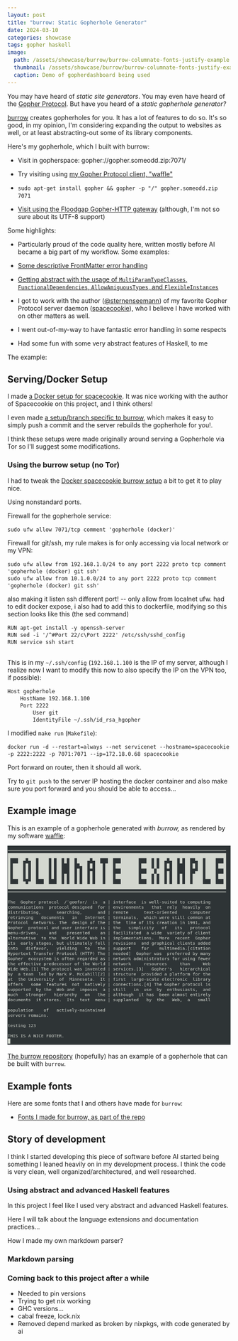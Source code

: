 ```yaml
---
layout: post
title: "burrow: Static Gopherhole Generator"
date: 2024-03-10
categories: showcase
tags: gopher haskell
image:
  path: /assets/showcase/burrow/burrow-columnate-fonts-justify-example.png
  thumbnail: /assets/showcase/burrow/burrow-columnate-fonts-justify-example.png
  caption: Demo of gopherdashboard being used
---
```


You may have heard of *static site generators*. You may even have heard of the
[Gopher Protocol](https://en.wikipedia.org/wiki/Gopher_(protocol)). But have
you heard of a *static gopherhole generator?*

[burrow](https://github.com/someodd/burrow) creates gopherholes for you. It has
a lot of features to do so. It's so good, in my opinion, I'm considering
expanding the output to websites as well, or at least abstracting-out some of
its library components.

Here's my gopherhole, which I built with burrow:

  * Visit in gopherspace: gopher://gopher.someodd.zip:7071/

   * Try visiting using [my Gopher Protocol client, "waffle"](/showcase/waffle)
   * `sudo apt-get install gopher && gopher -p "/" gopher.someodd.zip 7071`

  * [Visit using the Floodgap Gopher-HTTP gateway](https://gopher.floodgap.com/gopher/gw?a=gopher%3A%2F%2Fgopher.someodd.zip%3A7071%2F) (although, I'm not so sure about its UTF-8 support)

Some highlights:

  * Particularly proud of the code quality here, written mostly before AI
    became a big part of my workflow. Some examples:

   * [Some descriptive FrontMatter error handling](https://github.com/someodd/burrow/blob/dfecdace53504dfadda34f7d5717d14a763f373b/src/FrontMatter.hs)
   * [Getting abstract with the usage of `MultiParamTypeClasses`, `FunctionalDependencies`, `AllowAmiguousTypes`, and `FlexibleInstances`](https://github.com/someodd/burrow/blob/dfecdace53504dfadda34f7d5717d14a763f373b/src/Phlog.hs)

  * I got to work with the author
    ([@sternenseemann](https://github.com/sternenseemann)) of my favorite
    Gopher Protocol server daemon
    ([spacecookie](https://github.com/sternenseemann/spacecookie)), who I believe I
    have worked with on other matters as well.
  * I went out-of-my-way to have fantastic error handling in some respects
  * Had some fun with some very abstract features of Haskell, to me

The example:

## Serving/Docker Setup

I made [a Docker setup for
spacecookie](https://github.com/someodd/docker-spacecookie). It was nice
working with the author of Spacecookie on this project, and I think others!

I even made [a setup/branch specific to
burrow](https://github.com/someodd/docker-spacecookie/tree/feature/git-server-burrow),
which makes it easy to simply push a commit and the server rebuilds the
gopherhole for you!.

I think these setups were made originally around serving a Gopherhole via Tor
so I'll suggest some modifications.

### Using the burrow setup (no Tor)

I had to tweak the [Docker spacecookie burrow
setup](https://github.com/someodd/docker-spacecookie/tree/feature/git-server-burrow)
a bit to get it to play nice.

Using nonstandard ports.

Firewall for the gopherhole service:

```
sudo ufw allow 7071/tcp comment 'gopherhole (docker)'
```


Firewall for git/ssh, my rule makes is for only accessing via local network or my VPN:

```
sudo ufw allow from 192.168.1.0/24 to any port 2222 proto tcp comment 'gopherhole (docker) git ssh'
sudo ufw allow from 10.1.0.0/24 to any port 2222 proto tcp comment 'gopherhole (docker) git ssh'
```

also making it listen ssh different port! -- only allow from localnet ufw. had to edit docker expose, i also had to add this to dockerfile, modifying so this section looks like this (the sed command)

```
RUN apt-get install -y openssh-server
RUN sed -i '/^#Port 22/c\Port 2222' /etc/ssh/sshd_config
RUN service ssh start


```

This is in my `~/.ssh/config` (`192.168.1.100` is the IP of my server, although
I realize now I want to modify this now to also specify the IP on the VPN too,
if possible):

```
Host gopherhole
    HostName 192.168.1.100
    Port 2222
        User git
        IdentityFile ~/.ssh/id_rsa_hgopher
```

I modified `make run` (`Makefile`):

```
docker run -d --restart=always --net servicenet --hostname=spacecookie -p 2222:2222 -p 7071:7071 --ip=172.18.0.68 spacecookie
```

Port forward on router, then it should all work.

Try to `git push` to the server IP hosting the docker container and also make sure you
port forward and you should be able to access...

## Example image

This is an example of a gopherhole generated with *burrow,* as rendered by my software [waffle](/showcase/waffle):

![burrow-generated gopherhole in waffle](/assets/showcase/burrow/burrow-columnate-fonts-justify-example.png)

[The burrow repository](https://github.com/someodd/burrow) (hopefully) has an
example of a gopherhole that can be built with `burrow`.

## Example fonts

Here are some fonts that I and others have made for `burrow`:

  * [Fonts I made for burrow, as part of the repo](https://github.com/someodd/burrow/tree/master/data/fonts)

## Story of development

I think I started developing this piece of software before AI started being
something I leaned heavily on in my development process. I think the code is
very clean, well organized/architectured, and well researched.

### Using abstract and advanced Haskell features

In this project I feel like I used very abstract and advanced Haskell features.

Here I will talk about the language extensions and documentation practices...

How I made my own markdown parser?

### Markdown parsing

### Coming back to this project after a while

  * Needed to pin versions
  * Trying to get nix working
  * GHC versions...
  * cabal freeze, lock.nix
  * Removed depend marked as broken by nixpkgs, with code generated by ai
